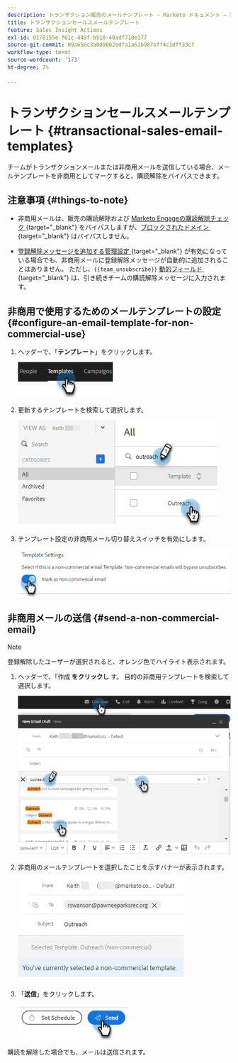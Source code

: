 ```yaml
---
description: トランザクション販売のメールテンプレート - Marketo ドキュメント – 製品ドキュメント
title: トランザクションセールスメールテンプレート
feature: Sales Insight Actions
exl-id: 0178155e-f01c-449f-b510-40adf718e177
source-git-commit: 09a656c3a0d0002edfa1a61b987bff4c1dff33cf
workflow-type: tm+mt
source-wordcount: '173'
ht-degree: 7%

---
```


# トランザクションセールスメールテンプレート {#transactional-sales-email-templates}

チームがトランザクションメールまたは非商用メールを送信している場合、メールテンプレートを非商用としてマークすると、購読解除をバイパスできます。

## 注意事項 {#things-to-note}

* 非商用メールは、販売の購読解除および [Marketo Engageの購読解除チェック &#x200B;](/help/marketo/product-docs/marketo-sales-insight/actions/email/unsubscribes/marketo-unsubscribe-check.md){target="_blank"} をバイパスしますが、[&#x200B; ブロックされたドメイン &#x200B;](/help/marketo/product-docs/marketo-sales-insight/actions/admin/blocked-domains.md){target="_blank"} はバイパスしません。

* [&#x200B; 登録解除メッセージを追加する管理設定 &#x200B;](/help/marketo/product-docs/marketo-sales-insight/actions/email/unsubscribes/auto-append-unsubscribe-message-setting.md){target="_blank"} が有効になっている場合でも、非商用メールに登録解除メッセージが自動的に追加されることはありません。 ただし、`{{team_unsubscribe}}` [&#x200B; 動的フィールド &#x200B;](/help/marketo/product-docs/marketo-sales-insight/actions/templates/dynamic-fields.md){target="_blank"} は、引き続きチームの購読解除メッセージに入力されます。

## 非商用で使用するためのメールテンプレートの設定 {#configure-an-email-template-for-non-commercial-use}

1. ヘッダーで、「**テンプレート**」をクリックします。

   ![](assets/transactional-sales-email-templates-1.png)

1. 更新するテンプレートを検索して選択します。

   ![](assets/transactional-sales-email-templates-2.png)

1. テンプレート設定の非商用メール切り替えスイッチを有効にします。

   ![](assets/transactional-sales-email-templates-3.png)

## 非商用メールの送信 {#send-a-non-commercial-email}

>[!NOTE]
>
>登録解除したユーザーが選択されると、オレンジ色でハイライト表示されます。

1. ヘッダーで、「作成 **をクリックし** す。 目的の非商用テンプレートを検索して選択します。

   ![](assets/transactional-sales-email-templates-4.png)

1. 非商用のメールテンプレートを選択したことを示すバナーが表示されます。

   ![](assets/transactional-sales-email-templates-5.png)

1. 「**送信**」をクリックします。

   ![](assets/transactional-sales-email-templates-6.png)

購読を解除した場合でも、メールは送信されます。
